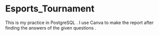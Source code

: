 # Esports_Tournament
This is my practice in PostgreSQL . I use Canva to make the report after finding the answers of the given questions .
